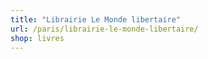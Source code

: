 ```yaml
---
title: "Librairie Le Monde libertaire"
url: /paris/librairie-le-monde-libertaire/
shop: livres
---
```

